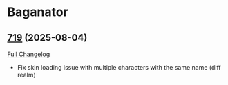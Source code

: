 # Baganator

## [719](https://github.com/Baganator/Baganator/tree/719) (2025-08-04)
[Full Changelog](https://github.com/Baganator/Baganator/compare/718...719) 

- Fix skin loading issue with multiple characters with the same name (diff realm)  
